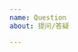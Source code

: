```yaml
---
name: Question
about: 提问/答疑

---
```

<!-- 发布后默认您已阅读发贴须知 -->
<!-- https://github.com/the1812/Bilibili-Evolved/blob/preview/issue-rules.md -->

<!-- 请先确保您已在issues里搜索过相关问题, 避免重复 -->
<!-- 发之前记得看下置顶问题 (Pinned issues)(如果有的话) -->
<!-- https://github.com/the1812/Bilibili-Evolved/issues -->

<!--
可在此提出对脚本的一些疑问, 我会尽量回答
附常见问题解答: https://github.com/the1812/Bilibili-Evolved/blob/preview/Q%26A.md
-->
